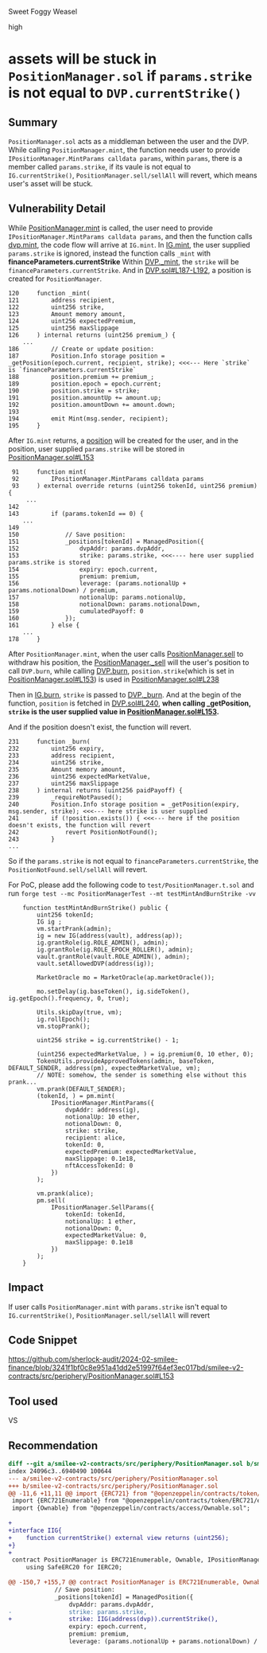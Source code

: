 Sweet Foggy Weasel

high

# assets will be stuck in `PositionManager.sol` if `params.strike` is not equal to `DVP.currentStrike()`

## Summary
`PositionManager.sol` acts as a middleman between the user and the DVP. While calling `PositionManager.mint`, the function needs user to provide `IPositionManager.MintParams calldata params`, within `params`, there is a member called `params.strike`, if its vaule is not equal to `IG.currentStrike()`, `PositionManager.sell/sellAll` will revert, which means user's asset will be stuck.

## Vulnerability Detail
While [PositionManager.mint](https://github.com/sherlock-audit/2024-02-smilee-finance/blob/3241f1bf0c8e951a41dd2e51997f64ef3ec017bd/smilee-v2-contracts/src/periphery/PositionManager.sol#L91-L178) is called, the user need to provide `IPositionManager.MintParams calldata params`, and then the function calls [dvp.mint](https://github.com/sherlock-audit/2024-02-smilee-finance/blob/3241f1bf0c8e951a41dd2e51997f64ef3ec017bd/smilee-v2-contracts/src/periphery/PositionManager.sol#L129-L137), the code flow will arrive at `IG.mint`.
In [IG.mint](https://github.com/sherlock-audit/2024-02-smilee-finance/blob/3241f1bf0c8e951a41dd2e51997f64ef3ec017bd/smilee-v2-contracts/src/IG.sol#L62-L76), the user supplied `params.strike` is ignored, instead the function calls `_mint` with **financeParameters.currentStrike**
Within [DVP._mint](https://github.com/sherlock-audit/2024-02-smilee-finance/blob/3241f1bf0c8e951a41dd2e51997f64ef3ec017bd/smilee-v2-contracts/src/DVP.sol#L120-L195), the `strike` will be `financeParameters.currentStrike`. And in [DVP.sol#L187-L192](https://github.com/sherlock-audit/2024-02-smilee-finance/blob/3241f1bf0c8e951a41dd2e51997f64ef3ec017bd/smilee-v2-contracts/src/DVP.sol#L187-L192), a position is created for `PositionManager`.
```solidity
120     function _mint(
121         address recipient,
122         uint256 strike,
123         Amount memory amount,
124         uint256 expectedPremium,
125         uint256 maxSlippage
126     ) internal returns (uint256 premium_) {
    ...
186         // Create or update position:
187         Position.Info storage position = _getPosition(epoch.current, recipient, strike); <<<--- Here `strike` is `financeParameters.currentStrike`
188         position.premium += premium_;
189         position.epoch = epoch.current;
190         position.strike = strike;
191         position.amountUp += amount.up;
192         position.amountDown += amount.down;
193
194         emit Mint(msg.sender, recipient);
195     }
```

After `IG.mint` returns, a [position](https://github.com/sherlock-audit/2024-02-smilee-finance/blob/3241f1bf0c8e951a41dd2e51997f64ef3ec017bd/smilee-v2-contracts/src/periphery/PositionManager.sol#L151-L160) will be created for the user, and in the position, user supplied `params.strike` will be stored in [PositionManager.sol#L153](https://github.com/sherlock-audit/2024-02-smilee-finance/blob/3241f1bf0c8e951a41dd2e51997f64ef3ec017bd/smilee-v2-contracts/src/periphery/PositionManager.sol#L153)
```solidity
 91     function mint(
 92         IPositionManager.MintParams calldata params
 93     ) external override returns (uint256 tokenId, uint256 premium) {
     ...
142 
143         if (params.tokenId == 0) {
    ...
149 
150             // Save position:
151             _positions[tokenId] = ManagedPosition({
152                 dvpAddr: params.dvpAddr,
153                 strike: params.strike, <<<---- here user supplied params.strike is stored
154                 expiry: epoch.current,
155                 premium: premium,
156                 leverage: (params.notionalUp + params.notionalDown) / premium,
157                 notionalUp: params.notionalUp,
158                 notionalDown: params.notionalDown,
159                 cumulatedPayoff: 0
160             });
161         } else {
    ...
178     }
```

After `PositionManager.mint`, when the user calls [PositionManager.sell](https://github.com/sherlock-audit/2024-02-smilee-finance/blob/3241f1bf0c8e951a41dd2e51997f64ef3ec017bd/smilee-v2-contracts/src/periphery/PositionManager.sol#L189-L197) to withdraw his position, the [PositionManager._sell](https://github.com/sherlock-audit/2024-02-smilee-finance/blob/3241f1bf0c8e951a41dd2e51997f64ef3ec017bd/smilee-v2-contracts/src/periphery/PositionManager.sol#L214-L261) will the user's position to call `DVP.burn`, while calling [DVP.burn](https://github.com/sherlock-audit/2024-02-smilee-finance/blob/3241f1bf0c8e951a41dd2e51997f64ef3ec017bd/smilee-v2-contracts/src/periphery/PositionManager.sol#L235-L243), `position.strike`(which is set in [PositionManager.sol#L153](https://github.com/sherlock-audit/2024-02-smilee-finance/blob/3241f1bf0c8e951a41dd2e51997f64ef3ec017bd/smilee-v2-contracts/src/periphery/PositionManager.sol#L153)) is used in [PositionManager.sol#L238](https://github.com/sherlock-audit/2024-02-smilee-finance/blob/3241f1bf0c8e951a41dd2e51997f64ef3ec017bd/smilee-v2-contracts/src/periphery/PositionManager.sol#L238)

Then in [IG.burn](https://github.com/sherlock-audit/2024-02-smilee-finance/blob/3241f1bf0c8e951a41dd2e51997f64ef3ec017bd/smilee-v2-contracts/src/IG.sol#L79-L91), `strike` is passed to [DVP._burn](https://github.com/sherlock-audit/2024-02-smilee-finance/blob/3241f1bf0c8e951a41dd2e51997f64ef3ec017bd/smilee-v2-contracts/src/DVP.sol#L231-L332).
And at the begin of the function, `position` is fetched in [DVP.sol#L240](https://github.com/sherlock-audit/2024-02-smilee-finance/blob/3241f1bf0c8e951a41dd2e51997f64ef3ec017bd/smilee-v2-contracts/src/DVP.sol#L240), **when calling _getPosition, `strike` is the user supplied value in [PositionManager.sol#L153](https://github.com/sherlock-audit/2024-02-smilee-finance/blob/3241f1bf0c8e951a41dd2e51997f64ef3ec017bd/smilee-v2-contracts/src/periphery/PositionManager.sol#L153).**

And if the position doesn't exist, the function will revert.
```solidity
231     function _burn(
232         uint256 expiry,
233         address recipient,
234         uint256 strike,
235         Amount memory amount,
236         uint256 expectedMarketValue,
237         uint256 maxSlippage
238     ) internal returns (uint256 paidPayoff) {
239         _requireNotPaused();
240         Position.Info storage position = _getPosition(expiry, msg.sender, strike); <<<--- here strike is user supplied
241         if (!position.exists()) { <<<--- here if the position doesn't exists, the function will revert
242             revert PositionNotFound();
243         }
...
```

So if the `params.strike` is not equal to `financeParameters.currentStrike`, the `PositionNotFound.sell/sellAll` will revert.

For PoC, please add the following code to `test/PositionManager.t.sol` and run `forge test --mc PositionManagerTest --mt testMintAndBurnStrike -vv`
```solidity
    function testMintAndBurnStrike() public {
        uint256 tokenId;
        IG ig ;
        vm.startPrank(admin);
        ig = new IG(address(vault), address(ap));
        ig.grantRole(ig.ROLE_ADMIN(), admin);
        ig.grantRole(ig.ROLE_EPOCH_ROLLER(), admin);
        vault.grantRole(vault.ROLE_ADMIN(), admin);
        vault.setAllowedDVP(address(ig));

        MarketOracle mo = MarketOracle(ap.marketOracle());

        mo.setDelay(ig.baseToken(), ig.sideToken(), ig.getEpoch().frequency, 0, true);

        Utils.skipDay(true, vm);
        ig.rollEpoch();
        vm.stopPrank();

        uint256 strike = ig.currentStrike() - 1;

        (uint256 expectedMarketValue, ) = ig.premium(0, 10 ether, 0);
        TokenUtils.provideApprovedTokens(admin, baseToken, DEFAULT_SENDER, address(pm), expectedMarketValue, vm);
        // NOTE: somehow, the sender is something else without this prank...
        vm.prank(DEFAULT_SENDER);
        (tokenId, ) = pm.mint(
            IPositionManager.MintParams({
                dvpAddr: address(ig),
                notionalUp: 10 ether,
                notionalDown: 0,
                strike: strike,
                recipient: alice,
                tokenId: 0,
                expectedPremium: expectedMarketValue,
                maxSlippage: 0.1e18,
                nftAccessTokenId: 0
            })
        );

        vm.prank(alice);
        pm.sell(
            IPositionManager.SellParams({
                tokenId: tokenId,
                notionalUp: 1 ether,
                notionalDown: 0,
                expectedMarketValue: 0,
                maxSlippage: 0.1e18
            })
        );
    }

```

## Impact
If user calls `PositionManager.mint` with `params.strike` isn't equal to `IG.currentStrike()`, `PositionManager.sell/sellAll` will revert

## Code Snippet
https://github.com/sherlock-audit/2024-02-smilee-finance/blob/3241f1bf0c8e951a41dd2e51997f64ef3ec017bd/smilee-v2-contracts/src/periphery/PositionManager.sol#L153

## Tool used
VS

## Recommendation
```diff
diff --git a/smilee-v2-contracts/src/periphery/PositionManager.sol b/smilee-v2-contracts/src/periphery/PositionManager.sol
index 24096c3..6940490 100644
--- a/smilee-v2-contracts/src/periphery/PositionManager.sol
+++ b/smilee-v2-contracts/src/periphery/PositionManager.sol
@@ -11,6 +11,11 @@ import {ERC721} from "@openzeppelin/contracts/token/ERC721/ERC721.sol";
 import {ERC721Enumerable} from "@openzeppelin/contracts/token/ERC721/extensions/ERC721Enumerable.sol";
 import {Ownable} from "@openzeppelin/contracts/access/Ownable.sol";
 
+
+interface IIG{
+    function currentStrike() external view returns (uint256);
+}
+
 contract PositionManager is ERC721Enumerable, Ownable, IPositionManager {
     using SafeERC20 for IERC20;
 
@@ -150,7 +155,7 @@ contract PositionManager is ERC721Enumerable, Ownable, IPositionManager {
             // Save position:
             _positions[tokenId] = ManagedPosition({
                 dvpAddr: params.dvpAddr,
-                strike: params.strike,
+                strike: IIG(address(dvp)).currentStrike(),
                 expiry: epoch.current,
                 premium: premium,
                 leverage: (params.notionalUp + params.notionalDown) / premium,
```